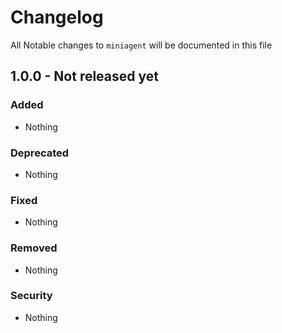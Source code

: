 # Changelog

All Notable changes to `miniagent` will be documented in this file

## 1.0.0 - Not released yet

### Added
- Nothing

### Deprecated
- Nothing

### Fixed
- Nothing

### Removed
- Nothing

### Security
- Nothing
